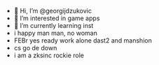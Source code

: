 - 👋 Hi, I’m @georgijdzukovic
- 👀 I’m interested in game apps
- 🌱 I’m currently learning inst
- i happy man man, no woman
- FEBr yes ready work alone dast2 and manshion
- cs go de down
- i am a zksinc rockie role
